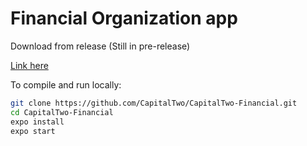 # Financial Organization app

Download from release (Still in pre-release)

[Link here]()

To compile and run locally: 

```bash
git clone https://github.com/CapitalTwo/CapitalTwo-Financial.git
cd CapitalTwo-Financial
expo install
expo start
```




